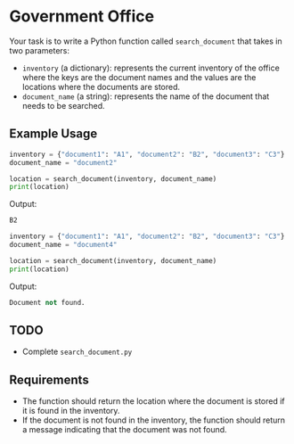 # Government Office

Your task is to write a Python function called `search_document` that takes in two parameters:

- `inventory` (a dictionary): represents the current inventory of the office where the keys are the document names and the values are the locations where the documents are stored.
- `document_name` (a string): represents the name of the document that needs to be searched.

## Example Usage

```python
inventory = {"document1": "A1", "document2": "B2", "document3": "C3"}
document_name = "document2"

location = search_document(inventory, document_name)
print(location)
```

Output:

```python
B2
```

```python
inventory = {"document1": "A1", "document2": "B2", "document3": "C3"}
document_name = "document4"

location = search_document(inventory, document_name)
print(location)
```

Output:

```python
Document not found.
```

## TODO

- Complete `search_document.py`

## Requirements

- The function should return the location where the document is stored if it is found in the inventory.
- If the document is not found in the inventory, the function should return a message indicating that the document was not found.
